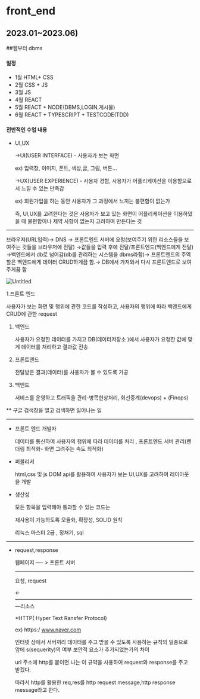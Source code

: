# front_end


## 2023.01~2023.06)


##웹부터 dbms

#### 일정

- 1월 HTML+ CSS
- 2월 CSS + JS
- 3월 JS
- 4월 REACT
- 5월 REACT + NODE(DBMS,LOGIN,게시물)
- 6월 REACT + TYPESCRIPT + TESTCODE(TDD)

#### 전반적인 수업 내용

- UI,UX
    
    →UI(USER INTERFACE) - 사용자가 보는 화면
    
    ex) 입력창, 이미지, 폰트, 색상,글, 그림, 버튼…
    
    →UX(USER EXPERIENCE) - 사용자 경험, 사용자가 어플리케이션을 이용함으로서 느낄 수 있는 만족감
    
    ex) 회원가입을 하는 동안 사용자가 그 과정에서 느끼는 불편함이 없는가
    
    즉, UI,UX를 고려한다는 것은 사용자가 보고 있는 화면이 어플리케이션을 이용하였을 때 불편함이나 제약 사항이 없는지 고려하여 만든다는 것
    

---

브라우저(URL입력)→ DNS → 프론트엔드 서버에 요청(보여주기 위한 리소스들을 보여주는 것들을 브라우저에 전달) →값들을 입력 후에 전달/프론트엔드(백엔드에게 전달) →백엔드에서 db로 넘어감(db를 관리하는 시스템을 dbms라함)→ 프론트엔드의 주역할은 백엔드에게 데이터 CRUD하게끔 함.→ DB에서 가져와서 다시 프론트엔드로 보여주게끔 함

![Untitled](https://s3-us-west-2.amazonaws.com/secure.notion-static.com/f1d1c991-245c-43ff-abae-6142d1b02eb9/Untitled.png)

1.프론트 엔드

사용자가 보는 화면 및 행위에 관한 코드를 작성하고, 사용자의 행위에 따라 백엔드에게 CRUD에 관한  request

1. 백엔드
    
     사용자가 요청한 데이터를 가지고 DB(데이터저장소 )에서 사용자가 요청한 값에 맞게 데이터를 처리하고 결과값 전송
    
2. 프론트엔드
    
     전달받은 결과(데이터)를 사용자가 볼 수 있도록 가공
    
3. 백엔드
    
    서비스를 운영하고 트래픽을 관리-병목현상처리, 회선중계(devops) + (Finops)
    

** 구글 검색창을 열고 검색하면 일어나는 일

---

- 프론트 엔드 개발자
    
    데이터를 통신하여 사용자의 행위에 따라 데이터를 처리 , 프론트엔드 서버 관리(렌더링 최적화- 화면 그려주는 속도 최적화)
    
- 퍼블리셔
    
    html,css 및 js DOM api를 활용하여 사용자가 보는 UI,UX를 고려하여 레이아웃을 개발
    
- 생산성
    
    모든 항목을 입력해야 통과할 수 있는 코드는 
    
    재사용이 가능하도록 모듈화, 확장성, SOLID 원칙
    
    리눅스 마스터 2급 , 정처기, sql
    

---

- request,response
    
    웹페이지 —- > 프론트 서버
    
    ---
    
    요청, request 
    
    ←———————————————————————————————————리소스
    
    *HTTP( Hyper Text Ransfer Protocol)
    
    ex)  https:/ www.naver.com
    
    인터넷 상에서 서버끼리 데이터를 주고 받을 수 있도록 사용하는 규칙의 일종으로 앞에  s(sequerity)의 여부 보안적 요소가 추가되었는가의 차이 
    
    url 주소에 http를 붙이면 나는 이 규약을 사용하여 request와 response를 주고 받겠다.
    
    따라서 http를 활용한 req,res를 http request message,http response message라고 한다.
